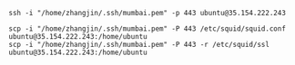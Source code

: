 
    ssh -i "/home/zhangjin/.ssh/mumbai.pem" -p 443 ubuntu@35.154.222.243

    scp -i "/home/zhangjin/.ssh/mumbai.pem" -P 443 /etc/squid/squid.conf  ubuntu@35.154.222.243:/home/ubuntu
    scp -i "/home/zhangjin/.ssh/mumbai.pem" -P 443 -r /etc/squid/ssl  ubuntu@35.154.222.243:/home/ubuntu